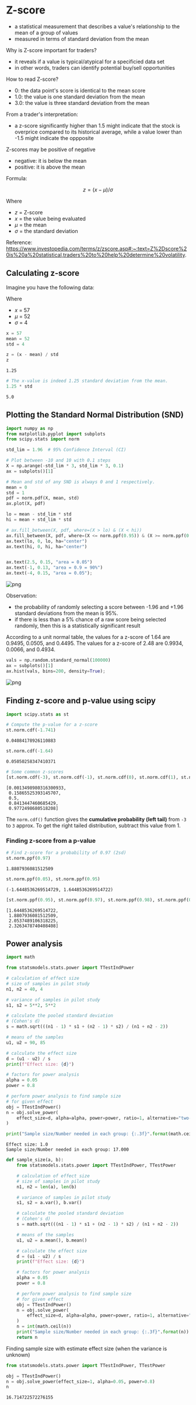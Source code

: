 # Z-score


- a statistical measurement that describes a value's relationship to the mean of a group of values
- measured in terms of standard deviation from the mean

Why is Z-score important for traders?
- it reveals if a value is typical/atypical for a specificied data set
- in other words, traders can identify potential buy/sell opportunities

How to read Z-score?
- 0: the data point's score is identical to the mean score
- 1.0: the value is one standard deviation from the mean
- 3.0: the value is three standard deviation from the mean

From a trader's interpretation:
- a z-score significantly higher than 1.5 might indicate that the stock is overprice compared to its historical average, while a value lower than -1.5 might indicate the oppposite

Z-scores may be positive of negative
- negative: it is below the mean
- positive: it is above the mean

Formula:

$$ z = (x - \mu)/\sigma $$

Where
- $z$ = Z-score
- $x$ = the value being evaluated
- $\mu$ = the mean
- $\sigma$ = the standard deviation


Reference: https://www.investopedia.com/terms/z/zscore.asp#:~:text=Z%2Dscore%20is%20a%20statistical,traders%20to%20help%20determine%20volatility.

## Calculating z-score

Imagine you have the following data:

Where
- $x$ = 57
- $\mu$ = 52
- $\sigma$ = 4


```python
x = 57
mean = 52
std = 4

z = (x - mean) / std
z
```




    1.25




```python
# The x-value is indeed 1.25 standard deviation from the mean.
1.25 * std
```




    5.0



## Plotting the Standard Normal Distribution (SND)


```python
import numpy as np
from matplotlib.pyplot import subplots
from scipy.stats import norm

std_lim = 1.96  # 95% Confidence Interval (CI)

# Plot between -10 and 10 with 0.1 steps
X = np.arange(-std_lim * 3, std_lim * 3, 0.1)
ax = subplots()[1]

# Mean and std of any SND is always 0 and 1 respectively.
mean = 0
std = 1
pdf = norm.pdf(X, mean, std)
ax.plot(X, pdf)

lo = mean - std_lim * std
hi = mean + std_lim * std

# ax.fill_between(X, pdf, where=(X > lo) & (X < hi))
ax.fill_between(X, pdf, where=(X <= norm.ppf(0.95)) & (X >= norm.ppf(0.05)))
ax.text(lo, 0, lo, ha="center")
ax.text(hi, 0, hi, ha="center")


ax.text(2.5, 0.15, "area = 0.05")
ax.text(-1, 0.13, "area = 0.9 = 90%")
ax.text(-4, 0.15, "area = 0.05");
```


    
![png](02_ab_test_summary_files/02_ab_test_summary_5_0.png)
    


Observation:
- the probability of randomly selecting a score between -1.96 and +1.96 standard deviations from the mean is 95%.
- if there is less than a 5% chance of a raw score being selected randomly, then this is a statistically significant result

According to a unit normal table, the values for a z-score of 1.64 are 0.9495, 0.0505, and 0.4495. The values for a z-score of 2.48 are 0.9934, 0.0066, and 0.4934. 


```python
vals = np.random.standard_normal(100000)
ax = subplots()[1]
ax.hist(vals, bins=200, density=True);
```


    
![png](02_ab_test_summary_files/02_ab_test_summary_8_0.png)
    


## Finding z-score and p-value using scipy


```python
import scipy.stats as st

# Compute the p-value for a z-score
st.norm.cdf(-1.741)
```




    0.04084178926110883




```python
st.norm.cdf(-1.64)
```




    0.05050258347410371




```python
# Some common z-scores
[st.norm.cdf(-3), st.norm.cdf(-1), st.norm.cdf(0), st.norm.cdf(1), st.norm.cdf(2)]
```




    [0.0013498980316300933,
     0.15865525393145707,
     0.5,
     0.8413447460685429,
     0.9772498680518208]



The `norm.cdf()` function gives the **cumulative probability (left tail)** from `-3` to `3` approx. To get the right tailed distribution, subtract this value from 1.

### Finding z-score from a p-value


```python
# Find z-score for a probability of 0.97 (2sd)
st.norm.ppf(0.97)
```




    1.8807936081512509




```python
st.norm.ppf(0.05), st.norm.ppf(0.95)
```




    (-1.6448536269514729, 1.6448536269514722)




```python
[st.norm.ppf(0.95), st.norm.ppf(0.97), st.norm.ppf(0.98), st.norm.ppf(0.99)]
```




    [1.6448536269514722,
     1.8807936081512509,
     2.0537489106318225,
     2.3263478740408408]



## Power analysis


```python
import math

from statsmodels.stats.power import TTestIndPower

# calculation of effect size
# size of samples in pilot study
n1, n2 = 40, 4

# variance of samples in pilot study
s1, s2 = 5**2, 5**2

# calculate the pooled standard deviation
# (Cohen's d)
s = math.sqrt(((n1 - 1) * s1 + (n2 - 1) * s2) / (n1 + n2 - 2))

# means of the samples
u1, u2 = 90, 85

# calculate the effect size
d = (u1 - u2) / s
print(f"Effect size: {d}")

# factors for power analysis
alpha = 0.05
power = 0.8

# perform power analysis to find sample size
# for given effect
obj = TTestIndPower()
n = obj.solve_power(
    effect_size=d, alpha=alpha, power=power, ratio=1, alternative="two-sided"
)

print("Sample size/Number needed in each group: {:.3f}".format(math.ceil(n)))
```

    Effect size: 1.0
    Sample size/Number needed in each group: 17.000



```python
def sample_size(a, b):
    from statsmodels.stats.power import TTestIndPower, TTestPower

    # calculation of effect size
    # size of samples in pilot study
    n1, n2 = len(a), len(b)

    # variance of samples in pilot study
    s1, s2 = a.var(), b.var()

    # calculate the pooled standard deviation
    # (Cohen's d)
    s = math.sqrt(((n1 - 1) * s1 + (n2 - 1) * s2) / (n1 + n2 - 2))

    # means of the samples
    u1, u2 = a.mean(), b.mean()

    # calculate the effect size
    d = (u1 - u2) / s
    print(f"Effect size: {d}")

    # factors for power analysis
    alpha = 0.05
    power = 0.8

    # perform power analysis to find sample size
    # for given effect
    obj = TTestIndPower()
    n = obj.solve_power(
        effect_size=d, alpha=alpha, power=power, ratio=1, alternative="two-sided"
    )
    n = int(math.ceil(n))
    print("Sample size/Number needed in each group: {:.3f}".format(n))
    return n
```

Finding sample size with estimate effect size (when the variance is unknown)


```python
from statsmodels.stats.power import TTestIndPower, TTestPower

obj = TTestIndPower()
n = obj.solve_power(effect_size=1, alpha=0.05, power=0.8)
n
```




    16.714722572276155




```python

```


```python

```
